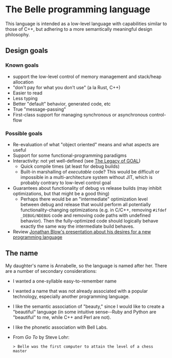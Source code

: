 # The Belle programming language

This language is intended as a low-level language with capabilities similar to
those of C++, but adhering to a more semantically meaningful design philosophy.

## Design goals

### Known goals

 * support the low-level control of memory management and stack/heap allocation
 * "don't pay for what you don't use" (a la Rust, C++)
 * Easier to read
 * Less typing
 * Better "default" behavior, generated code, etc
 * True "message-passing"
 * First-class support for managing synchronous or asynchronous control-flow

### Possible goals

 * Re-evaluation of what "object oriented" means and what aspects are useful
 * Support for some functional-programming paradigms
 * Interactivity: not yet well-defined (see [The Legacy of
   GOAL](http://art-of-optimization.blogspot.com/2014/06/the-legacy-of-goal.html))
   * Quick compile times (at least for debug builds)
   * Built-in marshalling of *executable* code? This would be difficult or impossible
     in a multi-architecture system without JIT, which is probably contrary to low-level
     control goal
 * Guarantees about functionality of debug vs release builds (may inhibit optimizations,
   but that might be a good thing)
   * Perhaps there would be an "intermediate" optimization level between debug and release
     that would perform all potentially functionality-changing optimizations (e.g.
     in C/C++, removing `#ifdef _DEBUG/NDEBUG` code and removing code paths with undefined
     behavior). Then the fully-optimized code should logically behave exactly the same
     way the intermediate build behaves.
 * Review [Jonathan Blow's presentation about his desires for a new programming language
   ](https://www.youtube.com/watch?v=TH9VCN6UkyQ)

## The name

My daughter's name is Annabelle, so the language is named after her. There are a number of secondary considerations:

 * I wanted a one-syllable easy-to-remember name
 * I wanted a name that was not already associated with a popular technology, especially another
   programming language.
 * I like the semantic association of "beauty," since I would like to create a "beautiful" language
   (in some intuitive sense--Ruby and Python are "beautiful" to me, while C++ and Perl are not).
 * I like the phonetic association with Bell Labs.
 * From *Go To* by Steve Lohr:
 
       > Belle was the first computer to attain the level of a chess master
